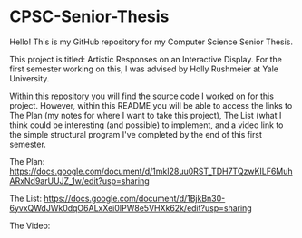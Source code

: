 # CPSC-Senior-Thesis

Hello! This is my GitHub repository for my Computer Science Senior Thesis.

This project is titled: Artistic Responses on an Interactive Display.
For the first semester working on this, I was advised by Holly Rushmeier at Yale University.

Within this repository you will find the source code I worked on for this project. However, within this README you will be able to access
the links to The Plan (my notes for where I want to take this project), The List (what I think could be interesting (and possible) to implement,
and a video link to the simple structural program I've completed by the end of this first semester.

The Plan: https://docs.google.com/document/d/1mkI28uu0RST_TDH7TQzwKILF6MuhARxNd9arUUJZ_1w/edit?usp=sharing 

The List: https://docs.google.com/document/d/1BjkBn30-6yvxQWdJWk0dqO6ALxXei0IPW8e5VHXk62k/edit?usp=sharing

The Video: 
